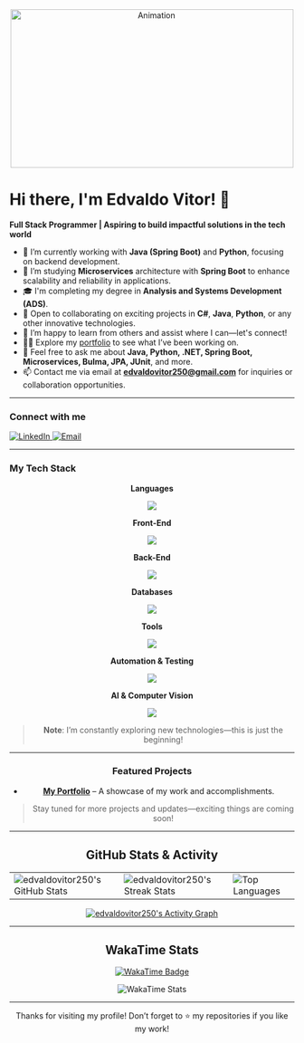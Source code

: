 <div align="center">
  <a href="https://edvaldovitor250.github.io/portifolio-main/">
    <img src="https://github.com/user-attachments/assets/5d1a3406-3eec-4b64-b251-5c7d4846d44a" alt="Animation" width="500" height="280">
  </a>
</div>

# Hi there, I'm Edvaldo Vitor! 👋
**Full Stack Programmer | Aspiring to build impactful solutions in the tech world**

- 🔭 I’m currently working with **Java (Spring Boot)** and **Python**, focusing on backend development.  
- 🌱 I’m studying **Microservices** architecture with **Spring Boot** to enhance scalability and reliability in applications.  
- 🎓 I'm completing my degree in **Analysis and Systems Development (ADS)**.  
- 👯 Open to collaborating on exciting projects in **C#**, **Java**, **Python**, or any other innovative technologies.  
- 🤝 I’m happy to learn from others and assist where I can—let's connect!  
- 👨‍💻 Explore my [portfolio](https://edvaldovitor250.github.io/portifolio-main/) to see what I’ve been working on.  
- 💬 Feel free to ask me about **Java, Python, .NET, Spring Boot, Microservices, Bulma, JPA, JUnit**, and more.  
- 📫 Contact me via email at **edvaldovitor250@gmail.com** for inquiries or collaboration opportunities.  

---

### Connect with me
<div>
  <a href="https://www.linkedin.com/in/edvaldo-vitor/" target="_blank">
    <img src="https://img.shields.io/badge/-LinkedIn-0A66C2?logo=linkedin&logoColor=white&style=for-the-badge" alt="LinkedIn">
  </a>
  <a href="mailto:edvaldovitor250@gmail.com" target="_blank">
    <img src="https://img.shields.io/badge/-Email-D14836?logo=gmail&logoColor=white&style=for-the-badge" alt="Email">
  </a>
</div>

---
### My Tech Stack

<div align="center">
  
  **Languages**  
  <div>
    <img src="https://skillicons.dev/icons?i=cs,java,python,js,ts" />
  </div>

  **Front-End**  
  <div>
    <img src="https://skillicons.dev/icons?i=html,css,tailwind,react,angular" />
  </div>

  **Back-End**  
  <div>
    <img src="https://skillicons.dev/icons?i=nodejs,dotnet,spring" />
  </div>

  **Databases**  
  <div>
    <img src="https://skillicons.dev/icons?i=mongodb,postgres,mysql" />
  </div>

  **Tools**  
  <div>
    <img src="https://skills-icons.vercel.app/api/icons?i=vscode,idea,postman,docker,intellij,datagrip,pycharm" />
  </div>

  **Automation & Testing**  
  <div>
    <img src="https://skillicons.dev/icons?i=selenium,git" />
  </div>

  **AI & Computer Vision**  
  <div>
  <p align="center">
  <a href="https://skillicons.dev">
    <img src="https://skillicons.dev/icons?i=opencv,pytorch" />
  </a>
</p>

  > **Note**: I’m constantly exploring new technologies—this is just the beginning!
</div>


---

### Featured Projects
- **[My Portfolio](https://edvaldovitor250.github.io/portifolio-main/)** – A showcase of my work and accomplishments.

> Stay tuned for more projects and updates—exciting things are coming soon!

---

## GitHub Stats & Activity
<div align="center">
  <table>
    <tr>
      <td>
        <!-- GitHub Stats (Cards) -->
        <img src="https://github-readme-stats.vercel.app/api?username=edvaldovitor250&theme=radical&show_icons=true&hide_border=false&count_private=true" 
             alt="edvaldovitor250's GitHub Stats" />
      </td>
      <td>
        <!-- Streak Stats -->
        <img src="https://github-readme-streak-stats.herokuapp.com/?user=edvaldovitor250&theme=radical&hide_border=false" 
             alt="edvaldovitor250's Streak Stats" />
      </td>
      <td>
        <!-- Top Languages -->
        <img src="https://github-readme-stats.vercel.app/api/top-langs/?username=edvaldovitor250&layout=compact&theme=radical&hide_border=false" 
             alt="Top Languages" />
      </td>
    </tr>
  </table>
</div>

<!-- Activity Graph -->
[![edvaldovitor250's Activity Graph](https://github-readme-activity-graph.vercel.app/graph?username=edvaldovitor250&theme=dracula)](https://github.com/Ashutosh00710/github-readme-activity-graph)

---

## WakaTime Stats

<p align="center">
  <!-- Badge que redireciona para seu perfil WakaTime -->
  <a href="https://wakatime.com/@c6e6a985-56de-4690-bebe-dfc9a904db4a" target="_blank">
    <img src="https://wakatime.com/badge/user/c6e6a985-56de-4690-bebe-dfc9a904db4a.svg" alt="WakaTime Badge"/>
  </a>
</p>

<p align="center">
  <!-- Card de stats do GitHub Readme Stats -->
  <img 
    src="https://github-readme-stats.vercel.app/api/wakatime?username=c6e6a985-56de-4690-bebe-dfc9a904db4a&range=last_7_days&layout=compact&langs_count=8&theme=dark" 
    alt="WakaTime Stats"
  />
</p>

---

<p align="center">
  Thanks for visiting my profile! Don’t forget to ⭐ my repositories if you like my work!
</p>
